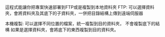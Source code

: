 這程式能讓你把專案快速部署到FTP或是複製到本地資料夾
FTP:
可以選擇資料夾，會將資料夾及其底下的子資料夾，一併把目錄結構上傳到遠端伺服器

本機複製:
可以選擇不同位置的檔案，統一複製到目的資料夾，
不會複製底下的結構
如果是選擇資料夾，會將底下的東西複製到目的資料夾。
